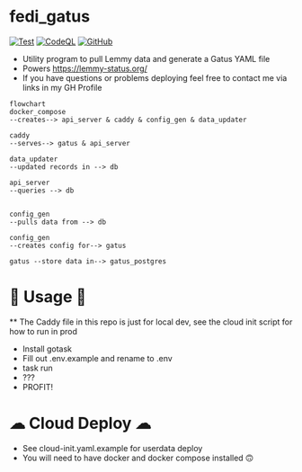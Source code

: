 # fedi_gatus
[![Test](https://github.com/Jelloeater/fedi_gatus/actions/workflows/test.yml/badge.svg?branch=main)](https://github.com/Jelloeater/fedi_gatus/actions/workflows/test.yml)
[![CodeQL](https://github.com/Jelloeater/fedi_gatus/actions/workflows/codeql.yml/badge.svg?branch=main)](https://github.com/Jelloeater/fedi_gatus/actions/workflows/codeql.yml)
[![GitHub](https://img.shields.io/github/license/Jelloeater/fedi_gatus)](https://github.com/Jelloeater/fedi_gatus/blob/main/LICENSE)


- Utility program to pull Lemmy data and generate a Gatus YAML file
- Powers https://lemmy-status.org/
- If you have questions or problems deploying feel free to contact me via links in my GH Profile

```mermaid
flowchart
docker_compose 
--creates--> api_server & caddy & config_gen & data_updater

caddy 
--serves--> gatus & api_server 

data_updater
--updated records in --> db

api_server
--queries --> db


config_gen
--pulls data from --> db

config_gen 
--creates config for--> gatus

gatus --store data in--> gatus_postgres
```

# 🦾 Usage 🦾
** The Caddy file in this repo is just for local dev, see the cloud init script for how to run in prod
- Install gotask
- Fill out .env.example and rename to .env
- task run
- ???
- PROFIT!

# ☁ Cloud Deploy ☁
- See cloud-init.yaml.example for userdata deploy
- You will need to have docker and docker compose installed 🙃
